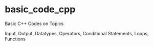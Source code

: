 # basic_code_cpp
Basic C++ Codes on Topics

Input,
Output,
Datatypes,
Operators,
Conditional Statements,
Loops,
Functions
